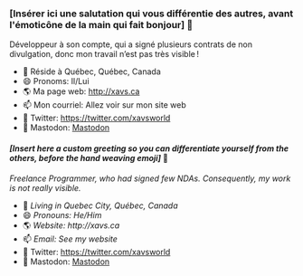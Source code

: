 ### [Insérer ici une salutation qui vous différentie des autres, avant l'émoticône de la main qui fait bonjour] 👋

Développeur à son compte, qui a signé plusieurs contrats de non divulgation, donc mon travail n’est pas très visible !

- 🏡 Réside à Québec, Québec, Canada
- 😄 Pronoms: Il/Lui
- 🌎 Ma page web: http://xavs.ca
- 📫 Mon courriel: Allez voir sur mon site web
- 🤔 Twitter: https://twitter.com/xavsworld
- 🤔 Mastodon: <a rel="me" href="https://mas.to/@xavsworld">Mastodon</a>




#### _[Insert here a custom greeting so you can differentiate yourself from the others, before the hand weaving emoji]_ 👋

_Freelance Programmer, who had signed few NDAs. Consequently, my work is not really visible._

- 🏡 _Living in Quebec City, Québec, Canada_
- 😄 _Pronouns: He/Him_
- 🌎 _Website: http://xavs.ca_
- 📫 _Email: See my website_
- 🤔 Twitter: https://twitter.com/xavsworld
- 🤔 Mastodon: <a rel="me" href="https://mas.to/@xavsworld">Mastodon</a>
